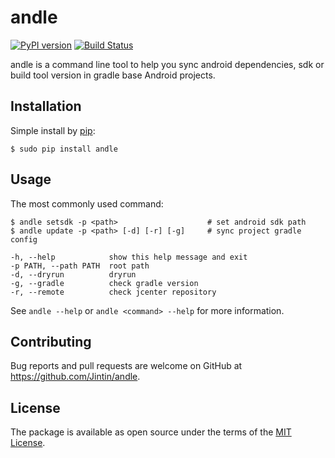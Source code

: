 # andle

[![PyPI version](https://badge.fury.io/py/andle.svg)](https://badge.fury.io/py/andle)
[![Build Status](https://travis-ci.org/Jintin/andle.svg?branch=master)](https://travis-ci.org/Jintin/andle)

andle is a command line tool to help you sync android dependencies, sdk or build tool version in gradle base Android projects.

## Installation

Simple install by [pip](http://pip.readthedocs.org/en/stable/installing):

    $ sudo pip install andle

## Usage

The most commonly used command:

    $ andle setsdk -p <path>                    # set android sdk path
    $ andle update -p <path> [-d] [-r] [-g]     # sync project gradle config
     
    -h, --help            show this help message and exit
    -p PATH, --path PATH  root path
    -d, --dryrun          dryrun
    -g, --gradle          check gradle version
    -r, --remote          check jcenter repository
See `andle --help` or `andle <command> --help` for more information.

## Contributing

Bug reports and pull requests are welcome on GitHub at https://github.com/Jintin/andle.

## License

The package is available as open source under the terms of the [MIT License](http://opensource.org/licenses/MIT).

